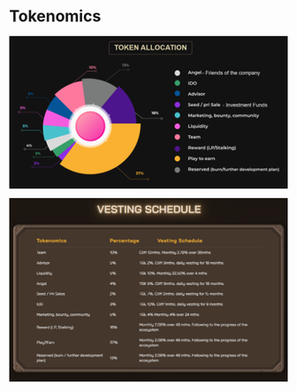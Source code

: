 # Tokenomics

![](../.gitbook/assets/tokenomic1.png)

![](<../.gitbook/assets/Screenshot 2022-07-21 145430.png>)
